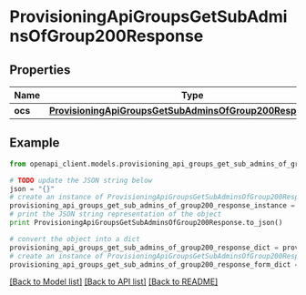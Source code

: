 # ProvisioningApiGroupsGetSubAdminsOfGroup200Response


## Properties
Name | Type | Description | Notes
------------ | ------------- | ------------- | -------------
**ocs** | [**ProvisioningApiGroupsGetSubAdminsOfGroup200ResponseOcs**](ProvisioningApiGroupsGetSubAdminsOfGroup200ResponseOcs.md) |  | 

## Example

```python
from openapi_client.models.provisioning_api_groups_get_sub_admins_of_group200_response import ProvisioningApiGroupsGetSubAdminsOfGroup200Response

# TODO update the JSON string below
json = "{}"
# create an instance of ProvisioningApiGroupsGetSubAdminsOfGroup200Response from a JSON string
provisioning_api_groups_get_sub_admins_of_group200_response_instance = ProvisioningApiGroupsGetSubAdminsOfGroup200Response.from_json(json)
# print the JSON string representation of the object
print ProvisioningApiGroupsGetSubAdminsOfGroup200Response.to_json()

# convert the object into a dict
provisioning_api_groups_get_sub_admins_of_group200_response_dict = provisioning_api_groups_get_sub_admins_of_group200_response_instance.to_dict()
# create an instance of ProvisioningApiGroupsGetSubAdminsOfGroup200Response from a dict
provisioning_api_groups_get_sub_admins_of_group200_response_form_dict = provisioning_api_groups_get_sub_admins_of_group200_response.from_dict(provisioning_api_groups_get_sub_admins_of_group200_response_dict)
```
[[Back to Model list]](../README.md#documentation-for-models) [[Back to API list]](../README.md#documentation-for-api-endpoints) [[Back to README]](../README.md)


